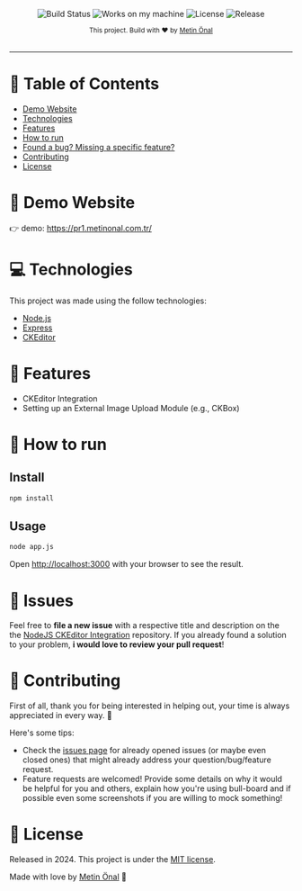 <p align="center">
  <img src="https://img.shields.io/badge/Build-Passing-brightgreen" alt="Build Status" />
  <img src="https://img.shields.io/badge/Works-on%20my%20machine-brightgreen" alt="Works on my machine" />
  <img src="https://img.shields.io/badge/License-MIT-blue" alt="License" />
  <img src="https://img.shields.io/badge/Release-v1.0-orange" alt="Release" />
</p>


<div align="center">
  <sub>This project. Build with ❤︎ by
    <a href="https://github.com/metinonal">Metin Önal</a>
  </sub>
</div>

<br />
<!-- <div align="center">
  <img src="https://github.com/RafaelGoulartB/Ecommerce-Quantum/blob/master/Ecommerce.jpg" width="720">
</div> -->

---

# :pushpin: Table of Contents

* [Demo Website](#eyes-demo-website)
* [Technologies](#computer-technologies)
* [Features](#rocket-features)
* [How to run](#construction_worker-how-to-run)
* [Found a bug? Missing a specific feature?](#bug-issues)
* [Contributing](#tada-contributing)
* [License](#closed_book-license)

# :eyes: Demo Website
👉  demo: https://pr1.metinonal.com.tr/ <br />

# :computer: Technologies
This project was made using the follow technologies:
<ul>
  <li><a href="https://nodejs.org/en/">Node.js</a></li>
  <li><a href="https://expressjs.com/">Express</a></li>
  <li><a href="https://ckeditor.com/">CKEditor</a></li>
</ul>   

# :rocket: Features

- CKEditor Integration
- Setting up an External Image Upload Module (e.g., CKBox)
  
# :construction_worker: How to run
## Install

```sh
npm install
```
## Usage

```sh
node app.js
```

Open [http://localhost:3000](http://localhost:3000) with your browser to see the result.

# :bug: Issues

Feel free to **file a new issue** with a respective title and description on the the [NodeJS CKEditor Integration](https://github.com/metinonal/nodejs-ckeditor-integration/issues) repository. If you already found a solution to your problem, **i would love to review your pull request**!

# :tada: Contributing
First of all, thank you for being interested in helping out, your time is always appreciated in every way. :100:

Here's some tips:

* Check the [issues page](https://github.com/metinonal/nodejs-documentation-project/issues) for already opened issues (or maybe even closed ones) that might already address your question/bug/feature request.
* Feature requests are welcomed! Provide some details on why it would be helpful for you and others, explain how you're using bull-board and if possible even some screenshots if you are willing to mock something!


# :closed_book: License

Released in 2024.
This project is under the [MIT license](./LICENSE).

Made with love by [Metin Önal](https://github.com/metinonal) 🚀